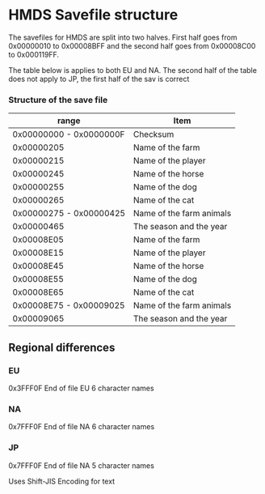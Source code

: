 # HMDS Savefile structure

The savefiles for HMDS are split into two halves. First half goes from 0x00000010 to 0x00008BFF and the second half goes from 0x00008C00 to 0x000119FF.

The table below is applies to both EU and NA. The second half of the table does not apply to JP, the first half of the sav is correct

### Structure of the save file
| range                 	| Item                                                          	|
|---------------------------|-------------------------------------------------------------------|
| 0x00000000 - 0x0000000F	| Checksum                                                      	|
| 0x00000205            	| Name of the farm                                              	|
| 0x00000215            	| Name of the player                                            	|
| 0x00000245            	| Name of the horse                                             	|
| 0x00000255            	| Name of the dog                                               	|
| 0x00000265            	| Name of the cat                                               	|
| 0x00000275 - 0x00000425	| Name of the farm animals                                      	|
| 0x00000465            	| The season and the year                                       	|
| 0x00008E05            	| Name of the farm                                              	|
| 0x00008E15            	| Name of the player                                            	|
| 0x00008E45            	| Name of the horse                                             	|
| 0x00008E55            	| Name of the dog                                               	|
| 0x00008E65            	| Name of the cat                                               	|
| 0x00008E75 - 0x00009025	| Name of the farm animals                                      	|
| 0x00009065            	| The season and the year                                       	|

## Regional differences

### EU

0x3FFF0F End of file EU
6 character names

### NA

0x7FFF0F End of file NA
6 character names

### JP

0x7FFF0F End of file NA
5 character names

Uses Shift-JIS Encoding for text
